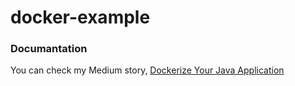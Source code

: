 # docker-example

### Documantation
You can check my Medium story, [Dockerize Your Java Application](https://medium.com/@ard333/e2e1250c6f01)
